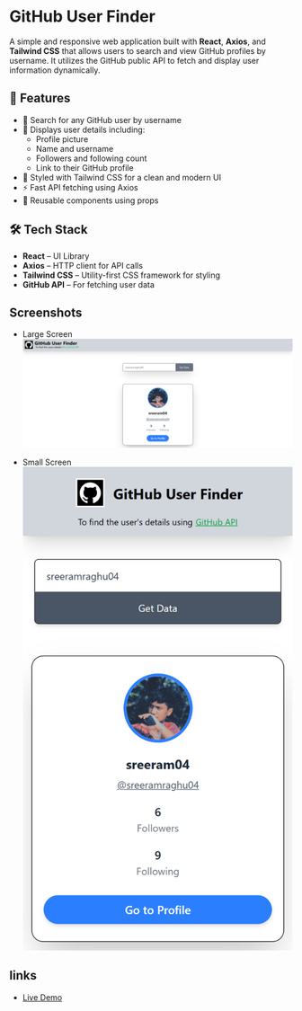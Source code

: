# GitHub User Finder

A simple and responsive web application built with **React**, **Axios**, and **Tailwind CSS** that allows users to search and view GitHub profiles by username. It utilizes the GitHub public API to fetch and display user information dynamically.

## 🚀 Features

- 🔎 Search for any GitHub user by username
- 📄 Displays user details including:
  - Profile picture
  - Name and username
  - Followers and following count
  - Link to their GitHub profile
- 💅 Styled with Tailwind CSS for a clean and modern UI
- ⚡ Fast API fetching using Axios
- 🔁 Reusable components using props

## 🛠️ Tech Stack

- **React** – UI Library
- **Axios** – HTTP client for API calls
- **Tailwind CSS** – Utility-first CSS framework for styling
- **GitHub API** – For fetching user data

## Screenshots

- Large Screen
  ![alt text](github-user-finder.png)

- Small Screen
  ![alt text](sm-githubuserfinder.png)

## links

- [Live Demo](https://ram-react-githubuserfinder.netlify.app/)
